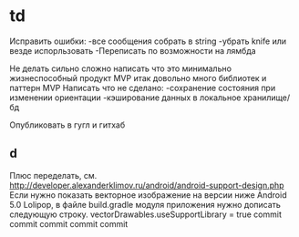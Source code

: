 




td
===

Исправить ошибки:
-все сообщения собрать в string
-убрать knife или везде испорльзовать
-Переписать по возможности на лямбда



Не делать сильно сложно
написать что это минимально жизнеспособный продукт MVP
итак довольно много библиотек и паттерн MVP
Написать что не сделано:
-сохранение состояния при изменении ориентации
-кэширование данных в локальное хранилище/бд

Опубликовать в гугл и гитхаб

d
---
Плюс переделать, см. http://developer.alexanderklimov.ru/android/android-support-design.php
Если нужно показать векторное изображение на версии ниже Android 5.0 Lolipop, в файле build.gradle модуля приложения нужно дописать следующую строку.
vectorDrawables.useSupportLibrary = true
commit
commit
commit
commit
commit